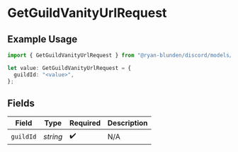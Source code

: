 # GetGuildVanityUrlRequest

## Example Usage

```typescript
import { GetGuildVanityUrlRequest } from "@ryan-blunden/discord/models/operations";

let value: GetGuildVanityUrlRequest = {
  guildId: "<value>",
};
```

## Fields

| Field              | Type               | Required           | Description        |
| ------------------ | ------------------ | ------------------ | ------------------ |
| `guildId`          | *string*           | :heavy_check_mark: | N/A                |